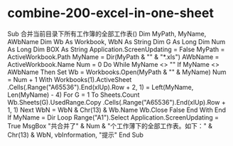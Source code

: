 # combine-200-excel-in-one-sheet

Sub 合并当前目录下所有工作簿的全部工作表() 
Dim MyPath, MyName, AWbName 
Dim Wb As Workbook, WbN As String 
Dim G As Long 
Dim Num As Long 
Dim BOX As String 
Application.ScreenUpdating = False 
MyPath = ActiveWorkbook.Path 
MyName = Dir(MyPath & "\" & "*.xls") 
AWbName = ActiveWorkbook.Name 
Num = 0 
Do While MyName <> "" 
If MyName <> AWbName Then 
Set Wb = Workbooks.Open(MyPath & "\" & MyName) 
Num = Num + 1 
With Workbooks(1).ActiveSheet 
.Cells(.Range("A65536").End(xlUp).Row + 2, 1) = Left(MyName, Len(MyName) - 4) 
For G = 1 To Sheets.Count 
Wb.Sheets(G).UsedRange.Copy .Cells(.Range("A65536").End(xlUp).Row + 1, 1) 
Next 
WbN = WbN & Chr(13) & Wb.Name 
Wb.Close False 
End With 
End If 
MyName = Dir 
Loop 
Range("A1").Select 
Application.ScreenUpdating = True 
MsgBox "共合并了" & Num & "个工作薄下的全部工作表。如下：" & Chr(13) & WbN, vbInformation, "提示" 
End Sub

